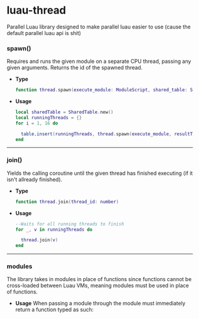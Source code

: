 # luau-thread
Parallel Luau library designed to make parallel luau easier to use (cause the default parallel luau api is shit)

### spawn()

Requires and runs the given module on a separate CPU thread, passing any given
arguments. Returns the id of the spawned thread.

  - **Type**

    ```lua
    function thread.spawn(execute_module: ModuleScript, shared_table: SharedTable, ...): number
    ```
  
  - **Usage**

    ```lua
    local sharedTable = SharedTable.new()
    local runningThreads = {}
    for i = 1, 16 do
    
      table.insert(runningThreads, thread.spawn(execute_module, resultTable, i)
    end
    ```
---

### join()

Yields the calling coroutine until the given thread has finished executing (if it isn't allready finished).

  - **Type**

    ```lua
    function thread.join(thread_id: number)
    ```
  
  - **Usage**

    ```lua
    --Waits for all running threads to finish
    for _, v in runningThreads do
    
      thread.join(v)
    end
    ```
---

### modules

The library takes in modules in place of functions since functions cannot be cross-loaded between Luau VMs, meaning modules must be used in place of functions.

  - **Usage**
  When passing a module through the module must immediately return a function typed as such:
